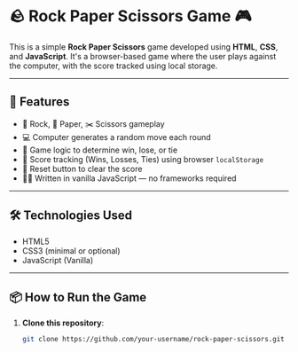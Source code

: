 # 🪨 Rock Paper Scissors Game 🎮

This is a simple **Rock Paper Scissors** game developed using **HTML**, **CSS**, and **JavaScript**. It's a browser-based game where the user plays against the computer, with the score tracked using local storage.

---

## 🚀 Features

- 👊 Rock, 📄 Paper, ✂️ Scissors gameplay
- 💻 Computer generates a random move each round
- 🧠 Game logic to determine win, lose, or tie
- 🧮 Score tracking (Wins, Losses, Ties) using browser `localStorage`
- 🔄 Reset button to clear the score
- 🧑‍💻 Written in vanilla JavaScript — no frameworks required

---

## 🛠️ Technologies Used

- HTML5
- CSS3 (minimal or optional)
- JavaScript (Vanilla)

---

## 📦 How to Run the Game

1. **Clone this repository**:
   ```bash
   git clone https://github.com/your-username/rock-paper-scissors.git

